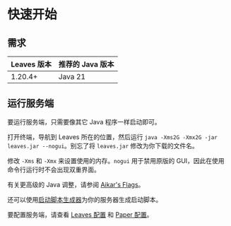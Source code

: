# 快速开始

## 需求

| Leaves 版本 | 推荐的 Java 版本 |
|-----------| ---------------- |
| 1.20.4+   | Java 21          |

## 运行服务端

要运行服务端，只需要像其它 Java 程序一样启动即可。

打开终端，导航到 Leaves 所在的位置，然后运行 `java -Xms2G -Xmx2G -jar leaves.jar --nogui`。别忘了将 `leaves.jar`
修改为你下载的文件名。

修改 `-Xms` 和 `-Xmx` 来设置使用的内存。`nogui` 用于禁用原版的 GUI，因此在使用命令行运行时不会出现双重界面。

有关更高级的 Java 调整，请参阅 [Aikar's Flags](https://docs.papermc.io/paper/aikars-flags)。

还可以使用[启动脚本生成器](https://docs.papermc.io/misc/tools/start-script-gen)为你的服务器生成启动脚本。

要配置服务端，请查看 [Leaves 配置](../configuration)
和 [Paper 配置](https://docs.papermc.io/paper/reference/configuration)。
